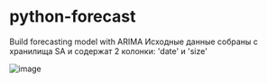 # python-forecast
Build forecasting model with ARIMA 
Исходные данные собраны с хранилища SA и содержат 2 колонки: 'date' и 'size'

![image](https://user-images.githubusercontent.com/88656678/198028441-f31a3056-7552-42c2-8ca9-f0eb4775639f.png) 
